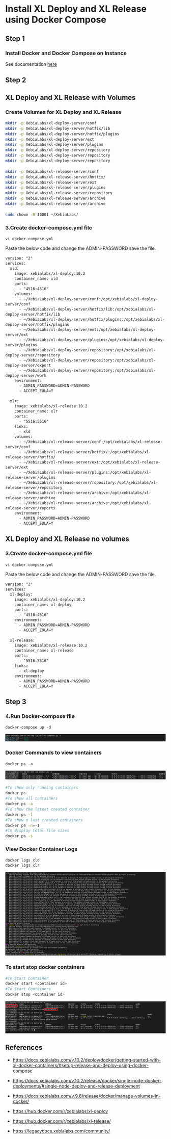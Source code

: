# Install XL Deploy and XL Release using Docker Compose

## Step 1

### Install Docker and Docker Compose on Instance

See documentation [here](../Docker/install-docker.md)

## Step 2

## XL Deploy and XL Release with Volumes

### Create Volumes for XL Deploy and XL Release

```sh
mkdir -p XebiaLabs/xl-deploy-server/conf
mkdir -p XebiaLabs/xl-deploy-server/hotfix/lib
mkdir -p XebiaLabs/xl-deploy-server/hotfix/plugins
mkdir -p XebiaLabs/xl-deploy-server/ext
mkdir -p XebiaLabs/xl-deploy-server/plugins
mkdir -p XebiaLabs/xl-deploy-server/repository
mkdir -p XebiaLabs/xl-deploy-server/repository
mkdir -p XebiaLabs/xl-deploy-server/repository

mkdir -p XebiaLabs/xl-release-server/conf
mkdir -p XebiaLabs/xl-release-server/hotfix/
mkdir -p XebiaLabs/xl-release-server/ext
mkdir -p XebiaLabs/xl-release-server/plugins
mkdir -p XebiaLabs/xl-release-server/repository
mkdir -p XebiaLabs/xl-release-server/archive
mkdir -p XebiaLabs/xl-release-server/archive

sudo chown -R 10001 ~/XebiaLabs/
```
### 3.Create docker-compose.yml file

```
vi docker-compose.yml
```
Paste the below code and change the ADMIN-PASSWORD save the file.

```
version: "2"
services:
  xld:
    image: xebialabs/xl-deploy:10.2
    container_name: xld
    ports:
      - "4516:4516"
    volumes:
      - ~/XebiaLabs/xl-deploy-server/conf:/opt/xebialabs/xl-deploy-server/conf
      - ~/XebiaLabs/xl-deploy-server/hotfix/lib:/opt/xebialabs/xl-deploy-server/hotfix/lib
      - ~/XebiaLabs/xl-deploy-server/hotfix/plugins:/opt/xebialabs/xl-deploy-server/hotfix/plugins
      - ~/XebiaLabs/xl-deploy-server/ext:/opt/xebialabs/xl-deploy-server/ext
      - ~/XebiaLabs/xl-deploy-server/plugins:/opt/xebialabs/xl-deploy-server/plugins
      - ~/XebiaLabs/xl-deploy-server/repository:/opt/xebialabs/xl-deploy-server/repository
      - ~/XebiaLabs/xl-deploy-server/repository:/opt/xebialabs/xl-deploy-server/export
      - ~/XebiaLabs/xl-deploy-server/repository:/opt/xebialabs/xl-deploy-server/work
    environment:
      - ADMIN_PASSWORD=ADMIN-PASSWORD
      - ACCEPT_EULA=Y

  xlr:
    image: xebialabs/xl-release:10.2
    container_name: xlr
    ports:
      - "5516:5516"
    links:
      - xld
    volumes:
      - ~/XebiaLabs/xl-release-server/conf:/opt/xebialabs/xl-release-server/conf
      - ~/XebiaLabs/xl-release-server/hotfix/:/opt/xebialabs/xl-release-server/hotfix/
      - ~/XebiaLabs/xl-release-server/ext:/opt/xebialabs/xl-release-server/ext
      - ~/XebiaLabs/xl-release-server/plugins:/opt/xebialabs/xl-release-server/plugins
      - ~/XebiaLabs/xl-release-server/repository:/opt/xebialabs/xl-release-server/repository
      - ~/XebiaLabs/xl-release-server/archive:/opt/xebialabs/xl-release-server/archive
      - ~/XebiaLabs/xl-release-server/archive:/opt/xebialabs/xl-release-server/reports
    environment:
      - ADMIN_PASSWORD=ADMIN-PASSWORD
      - ACCEPT_EULA=Y
```

## XL Deploy and XL Release no volumes

### 3.Create docker-compose.yml file

```
vi docker-compose.yml
```
Paste the below code and change the ADMIN-PASSWORD save the file.

```
version: "2"
services:
  xl-deploy:
    image: xebialabs/xl-deploy:10.2
    container_name: xl-deploy
    ports:
      - "4516:4516"
    environment:
      - ADMIN_PASSWORD=ADMIN-PASSWORD
      - ACCEPT_EULA=Y

  xl-release:
    image: xebialabs/xl-release:10.2
    container_name: xl-release
    ports:
      - "5516:5516"
    links:
      - xl-deploy
    environment:
      - ADMIN_PASSWORD=ADMIN-PASSWORD
      - ACCEPT_EULA=Y
```

## Step 3

### 4.Run Docker-compose file

```
docker-compose up -d
```
![docker compose up](images/1.png)

### Docker Commands to view containers

```
docker ps -a
```
![docker ps -a](images/2.png)

```sh
#To show only running containers
docker ps 
#To show all containers
docker ps -a 
#To show the latest created container
docker ps -l 
#To show n last created containers
docker ps -n=-1
#To display total file sizes
docker ps -s 
```

### View Docker Container Logs

```
docker logs xld
docker logs xlr
```

![docker ps -a](images/3.png)

### To start stop docker containers 

```sh
#To Start Container
docker start <container id>
#To Start Containers
docker stop <container id>
```
![docker start stop](images/4.png)


## References

* https://docs.xebialabs.com/v.10.2/deploy/docker/getting-started-with-xl-docker-containers/#setup-release-and-deploy-using-docker-compose

* https://docs.xebialabs.com/v.10.2/release/docker/single-node-docker-deployments/#single-node-deploy-and-release-deployment

* https://docs.xebialabs.com/v.9.8/release/docker/manage-volumes-in-docker/

* https://hub.docker.com/r/xebialabs/xl-deploy

* https://hub.docker.com/r/xebialabs/xl-release/

* https://legacydocs.xebialabs.com/community/

